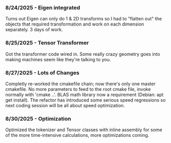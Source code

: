 ﻿### 8/24/2025 - Eigen integrated
Turns out Eigen can only do 1 & 2D transforms so I had to "flatten out" the objects that required transformation and work on each dimension separately. 3 days of work.

### 8/25/2025 - Tensor Transformer
Got the transformer code wired in. Some really crazy geometry goes into making machines seem like they're talking to you.

### 8/27/2025 - Lots of Changes
Completly re-worked the cmakefile chain; now there's only one master cmakefile. No more parameters to feed to the root cmake file, invoke normally with 'cmake ..'. BLAS math library now a requirement (Debian: apt get install). The refactor has introduced some serious speed regressions so next coding session will be all about speed optimization.

### 8/30/2025 - Optimization
Optimized the tokenizer and Tensor classes with inline assembly for some of the more time-intensive calculations, more optimizations coming.
